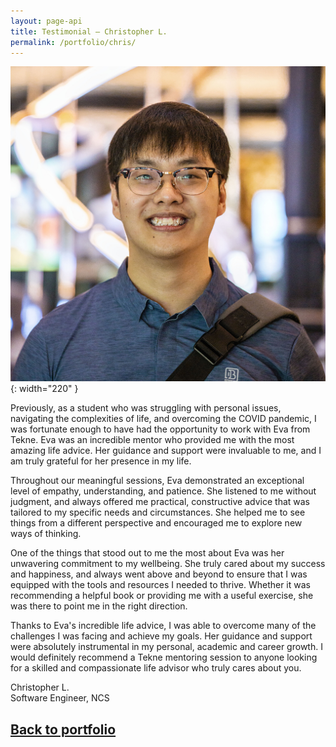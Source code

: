 ```yaml
---
layout: page-api
title: Testimonial – Christopher L.
permalink: /portfolio/chris/
---
```


<!-- ![image](/img/chris-profile.jpg){: width="220" }{: style="float: left; margin-right: 1.5em;"} -->
![image](/img/chris-profile.jpg){: width="220" }

Previously, as a student who was struggling with personal issues, navigating the complexities of life, and overcoming the COVID pandemic, I was fortunate enough to have had the opportunity to work with Eva from Tekne. Eva was an incredible mentor who provided me with the most amazing life advice. Her guidance and support were invaluable to me, and I am truly grateful for her presence in my life.

Throughout our meaningful sessions, Eva demonstrated an exceptional level of empathy, understanding, and patience. She listened to me without judgment, and always offered me practical, constructive advice that was tailored to my specific needs and circumstances. She helped me to see things from a different perspective and encouraged me to explore new ways of thinking.

One of the things that stood out to me the most about Eva was her unwavering commitment to my wellbeing. She truly cared about my success and happiness, and always went above and beyond to ensure that I was equipped with the tools and resources I needed to thrive. Whether it was recommending a helpful book or providing me with a useful exercise, she was there to point me in the right direction.

Thanks to Eva's incredible life advice, I was able to overcome many of the challenges I was facing and achieve my goals. Her guidance and support were absolutely instrumental in my personal, academic and career growth. I would definitely recommend a Tekne mentoring session to anyone looking for a skilled and compassionate life advisor who truly cares about you.

Christopher L.<br>
Software Engineer, NCS

## [Back to portfolio](/portfolio/)